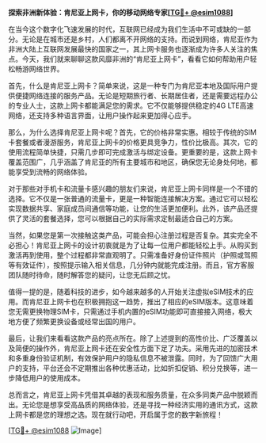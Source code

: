 **探索非洲新体验：肯尼亚上网卡，你的移动网络专家[[TG💪+ @esim1088](https://t.me/s/esim1088)]**

在当今这个数字化飞速发展的时代，互联网已经成为我们生活中不可或缺的一部分。无论是在城市还是乡村，人们都离不开网络的支持。而说到网络，肯尼亚作为非洲大陆上互联网发展最快的国家之一，其上网卡服务也逐渐成为许多人关注的焦点。今天，我们就来聊聊这款风靡非洲的“肯尼亚上网卡”，看看它如何帮助用户轻松畅游网络世界。

首先，什么是肯尼亚上网卡？简单来说，这是一种专门为肯尼亚本地及国际用户提供便捷网络连接的服务产品。无论是短期旅行者、长期居住者，还是需要远程办公的专业人士，这款上网卡都能满足您的需求。它不仅能够提供稳定的4G LTE高速网络，还支持多种语言界面，让用户操作起来更加得心应手。

那么，为什么选择肯尼亚上网卡呢？首先，它的价格非常实惠。相较于传统的SIM卡套餐或者漫游服务，肯尼亚上网卡的价格更具竞争力，性价比极高。其次，它的使用流程简单快捷，只需几步即可完成激活与绑定设备。更重要的是，这款上网卡覆盖范围广，几乎涵盖了肯尼亚的所有主要城市和地区，确保您无论身处何地，都能享受到流畅的网络体验。

对于那些对手机卡和流量卡感兴趣的朋友们来说，肯尼亚上网卡同样是一个不错的选择。它不仅是一张普通的流量卡，更是一种智能连接解决方案。通过它可以轻松实现数据共享、家庭成员间通信等功能，让您的生活更加便利。此外，该产品还提供了灵活的套餐选择，您可以根据自己的实际需求定制最适合自己的方案。

当然，如果您是第一次接触这类产品，可能会担心注册过程是否复杂。其实完全不必担心！肯尼亚上网卡的设计初衷就是为了让每一位用户都能轻松上手。从购买到激活再到使用，整个过程都非常直观明了。只需准备好身份证件照片（护照或驾照等有效证件），按照提示输入相关信息，几分钟内就能完成注册。而且，官方客服团队随时待命，随时解答您的疑问，让您无后顾之忧。

值得一提的是，随着科技的进步，如今越来越多的人开始关注虚拟eSIM技术的应用。而肯尼亚上网卡也在积极拥抱这一趋势，推出了相应的eSIM版本。这意味着您无需更换物理SIM卡，只需通过手机内置的eSIM功能即可直接接入网络，极大地方便了频繁更换设备或经常出国的用户。

最后，让我们来看看这款产品的亮点所在。除了上述提到的高性价比、广泛覆盖以及简便的操作外，肯尼亚上网卡还在安全性方面下足了功夫。采用先进的加密技术和多重身份验证机制，有效保护用户的隐私信息不被泄露。同时，为了回馈广大用户的支持，平台还会不定期推出各种优惠活动，比如折扣促销、积分兑换等，进一步降低用户的使用成本。

总而言之，肯尼亚上网卡凭借其卓越的表现和服务质量，在众多同类产品中脱颖而出。无论您是想享受高品质的网络体验，还是寻找一种经济实用的通讯方式，这款上网卡都是您的理想之选。现在就行动吧，开启属于您的数字新旅程！

[[TG💪+ @esim1088](https://t.me/s/esim1088) ![Image](https://i.postimg.cc/4NQfJmqS/Snipaste-2025-05-13-00-14-12.png)]